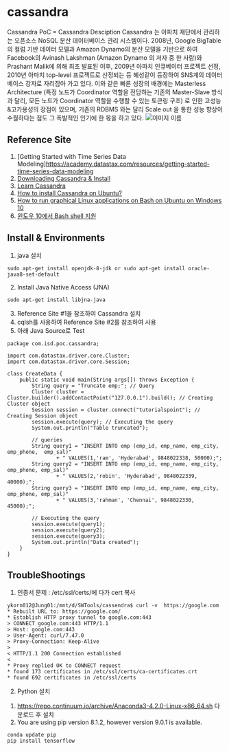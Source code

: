 # cassandra
Cassandra PoC
= Cassandra Desciption
Cassandra 는 아파치 재단에서 관리하는 오픈소스 NoSQL 분산 데이터베이스 관리 시스템이다.
2008년, Google BigTable의 컬럼 기반 데이터 모델과 Amazon Dynamo의 분산 모델을 기반으로 하여 
Facebook의 Avinash Lakshman (Amazon Dynamo 의 저자 중 한 사람)와 Prashant Malik에 
의해 최초 발표된 이후, 2009년 아파치 인큐베이터 프로젝트 선정, 2010년 아파치 top-level 프로젝트로 
선정되는 등 혜성같이 등장하여 SNS계의 데이터베이스 강자로 자리잡아 가고 있다. 이와 같은 빠른 성장의 배경에는 
Masterless Architecture (특정 노드가 Coordinator 역할을 전담하는 기존의 Master-Slave 
방식과 달리, 모든 노드가 Coordinator 역할을 수행할 수 있는 토큰링 구조) 로 인한 고성능&고가용성의 장점이 있으며, 
기존의 RDBMS 와는 달리 Scale out 을 통한 성능 향상이 수월하다는 점도 그 폭발적인 인기에 한 몫을 하고 있다. 
![이미지 이름](http://culturallife.xyz/wp-content/uploads/2017/03/%EC%BA%A1%EC%B2%98.png)


## Reference Site
1. [Getting Started with Time Series Data Modeling]https://academy.datastax.com/resources/getting-started-time-series-data-modeling
2. [Downloading Cassandra & Install](http://cassandra.apache.org/download/) 
3. [Learn Cassandra](https://www.tutorialspoint.com/cassandra/cassandra_create_keyspace.htm)
4. [How to install Cassandra on Ubuntu?](https://github.com/ykorn012/cassandra/blob/master/README.md)
5. [How to run graphical Linux applications on Bash on Ubuntu on Windows 10](https://seanthegeek.net/234/graphical-linux-applications-bash-ubuntu-windows/)
6. [윈도우 10에서 Bash shell 지원](https://blogs.msdn.microsoft.com/eva/?p=7633)
   
## Install & Environments
1. java 설치 
~~~
sudo apt-get install openjdk-8-jdk or sudo apt-get install oracle-java8-set-default
~~~
2. Install Java Native Access (JNA)
~~~
sudo apt-get install libjna-java  
~~~ 
3. Reference Site #1을 참조하여 Cassandra 설치
4. cqlsh를 사용하여 Reference Site #2를 참조하여 사용
5. 아래 Java Source로 Test
~~~
package com.isd.poc.cassandra;

import com.datastax.driver.core.Cluster;
import com.datastax.driver.core.Session;

class CreateData {
	public static void main(String args[]) throws Exception {
		String query = "Truncate emp;"; // Query
		Cluster cluster = Cluster.builder().addContactPoint("127.0.0.1").build(); // Creating Cluster object
		Session session = cluster.connect("tutorialspoint"); // Creating Session object
		session.execute(query); // Executing the query
		System.out.println("Table truncated");
		
		// queries
		String query1 = "INSERT INTO emp (emp_id, emp_name, emp_city, emp_phone,  emp_sal)"
				+ " VALUES(1,'ram', 'Hyderabad', 9848022338, 50000);";
		String query2 = "INSERT INTO emp (emp_id, emp_name, emp_city, emp_phone, emp_sal)"
				+ " VALUES(2,'robin', 'Hyderabad', 9848022339, 40000);";
		String query3 = "INSERT INTO emp (emp_id, emp_name, emp_city, emp_phone, emp_sal)"
				+ " VALUES(3,'rahman', 'Chennai', 9848022330, 45000);";
		
		// Executing the query
		session.execute(query1);
		session.execute(query2);
		session.execute(query3);
		System.out.println("Data created");
	}
}
~~~

## TroubleShootings
1. 인증서 문제 : /etc/ssl/certs/에 다가 cert 복사
~~~
ykorn012@Jung01:/mnt/d/SWTools/cassendra$ curl -v  https://google.com
* Rebuilt URL to: https://google.com/
* Establish HTTP proxy tunnel to google.com:443
> CONNECT google.com:443 HTTP/1.1
> Host: google.com:443
> User-Agent: curl/7.47.0
> Proxy-Connection: Keep-Alive
>
< HTTP/1.1 200 Connection established
<
* Proxy replied OK to CONNECT request
* found 173 certificates in /etc/ssl/certs/ca-certificates.crt
* found 692 certificates in /etc/ssl/certs
~~~  

2. Python 설치
1) https://repo.continuum.io/archive/Anaconda3-4.2.0-Linux-x86_64.sh 다운로드 후 설치
2) You are using pip version 8.1.2, however version 9.0.1 is available. 
~~~
conda update pip
pip install tensorflow
